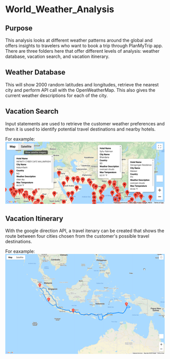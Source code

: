 # World_Weather_Analysis

## Purpose
This analysis looks at different weather patterns around the global and offers insights to travelers who want to book a trip through PlanMyTrip app. There are three folders here that offer different levels of analysis: weather database, vacation search, and vacation itinerary.

## Weather Database
This will show 2000 random latitudes and longitudes, retrieve the nearest city and perform API call with the OpenWeatherMap. This also gives the current weather descriptions for each of the city.

## Vacation Search
Input statements are used to retrieve the customer weather preferences and then it is used to identify potential travel destinations and nearby hotels.

For eaxample: 
![VacationSearch](Vacation_Search/WeatherPy_vacation_map.png)

## Vacation Itinerary
With the google direction API, a travel itenary can be created that shows the route between four cities chosen from the customer's possible travel destinations.

For eaxample: 
![VacationItinerary](Vacation_Itinerary/WeatherPy_travel_map.png)
